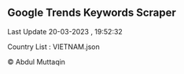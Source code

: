 

## Google Trends Keywords Scraper 
 
Last Update 20-03-2023 , 19:52:32

Country List :
VIETNAM.json



© Abdul Muttaqin 
